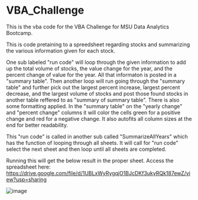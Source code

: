 # VBA_Challenge

This is the vba code for the VBA Challenge for MSU Data Analytics Bootcamp.

This is code pretaining to a spreedsheet regarding stocks and summarizing the various information given for each stock.

One sub labeled "run code" will loop through the given information to add up the total volume of stocks, the value change for the year, and the percent change of value for the year. All that informaton is posted in a "summary table". Then another loop will run going through the "summary table" and further pick out the largest percent increase, largest percent decrease, and the largest volume of stocks and post those found stocks in another table reffered to as "summary of summary table". There is also some formatting applied. In the "summary table" on the "yearly change" and "percent change" columns it will color the cells green for a positive change and red for a negative change. It also autofits all column sizes at the end for better readability.

This "run code" is called in another sub called "SummarizeAllYears" which has the function of looping through all sheets. It will call for "run code" select the next sheet and then loop until all sheets are completed.


Running this will get the below result in the proper sheet. Access the spreadsheet here: https://drive.google.com/file/d/1UBLxWyRygqjO1BJcDKf3ukyRQk187ewZ/view?usp=sharing

![image](https://github.com/brown016340/VBA_Challange/assets/142126077/fd57eac7-2c65-496f-94ca-9b1bb0bec15e)
